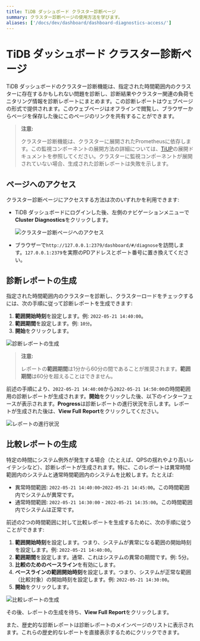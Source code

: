 ```yaml
---
title: TiDB ダッシュボード クラスター診断ページ
summary: クラスター診断ページの使用方法を学びます。
aliases: ['/docs/dev/dashboard/dashboard-diagnostics-access/']
---
```


# TiDB ダッシュボード クラスター診断ページ

TiDB ダッシュボードのクラスター診断機能は、指定された時間範囲内のクラスターに存在するかもしれない問題を診断し、診断結果やクラスター関連の負荷モニタリング情報を診断レポートにまとめます。この診断レポートはウェブページの形式で提供されます。このウェブページはオフラインで閲覧し、ブラウザーからページを保存した後にこのページのリンクを共有することができます。

> **注意:**
>
> クラスター診断機能は、クラスターに展開されたPrometheusに依存します。この監視コンポーネントの展開方法の詳細については、[TiUP](/tiup/tiup-overview.md)の展開ドキュメントを参照してください。クラスターに監視コンポーネントが展開されていない場合、生成された診断レポートは失敗を示します。

## ページへのアクセス

クラスター診断ページにアクセスする方法は次のいずれかを利用できます:

* TiDB ダッシュボードにログインした後、左側のナビゲーションメニューで**Cluster Diagnostics**をクリックします。

  ![クラスター診断ページへのアクセス](/media/dashboard/dashboard-diagnostics-access-v650.png)

* ブラウザーで`http://127.0.0.1:2379/dashboard/#/diagnose`を訪問します。`127.0.0.1:2379`を実際のPDアドレスとポート番号に置き換えてください。

## 診断レポートの生成

指定された時間範囲内のクラスターを診断し、クラスターロードをチェックするには、次の手順に従って診断レポートを生成できます:

1. **範囲開始時刻**を設定します。例: `2022-05-21 14:40:00`。
2. **範囲期間**を設定します。例: `10分`。
3. **開始**をクリックします。

![診断レポートの生成](/media/dashboard/dashboard-diagnostics-gen-report-v650.png)

> **注意:**
>
> レポートの**範囲期間**は1分から60分の間であることが推奨されます。**範囲期間**は60分を超えることはできません。

前述の手順により、`2022-05-21 14:40:00`から`2022-05-21 14:50:00`の時間範囲用の診断レポートが生成されます。**開始**をクリックした後、以下のインターフェースが表示されます。**Progress**は診断レポートの進行状況を示します。レポートが生成された後は、**View Full Report**をクリックしてください。

![レポートの進行状況](/media/dashboard/dashboard-diagnostics-gen-process-v650.png)

## 比較レポートの生成

特定の時間にシステム例外が発生する場合（たとえば、QPSの揺れやより高いレイテンシなど）、診断レポートが生成されます。特に、このレポートは異常時間範囲内のシステムと通常時間範囲内のシステムを比較します。たとえば:

- 異常時間範囲: `2022-05-21 14:40:00`-`2022-05-21 14:45:00`。この時間範囲内でシステムが異常です。
- 通常時間範囲: `2022-05-21 14:30:00` - `2022-05-21 14:35:00`。この時間範囲内でシステムは正常です。

前述の2つの時間範囲に対して比較レポートを生成するために、次の手順に従うことができます:

1. **範囲開始時刻**を設定します。つまり、システムが異常になる範囲の開始時刻を設定します。例: `2022-05-21 14:40:00`。
2. **範囲期間**を設定します。通常、これはシステムの異常の期間です。例: 5分。
3. **比較のためのベースライン**を有効にします。
4. **ベースラインの範囲開始時刻**を設定します。つまり、システムが正常な範囲（比較対象）の開始時刻を設定します。例: `2022-05-21 14:30:00`。
5. **開始**をクリックします。

![比較レポートの生成](/media/dashboard/dashboard-diagnostics-gen-compare-report-v650.png)

その後、レポートの生成を待ち、**View Full Report**をクリックします。

また、歴史的な診断レポートは診断レポートのメインページのリストに表示されます。これらの歴史的なレポートを直接表示するためにクリックできます。